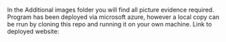 In the Additional images folder you will find all picture evidence required.
Program has been deployed via microsoft azure, however a local copy can be rrun by cloning this repo and running it on your own machine.
Link to deployed website: 
